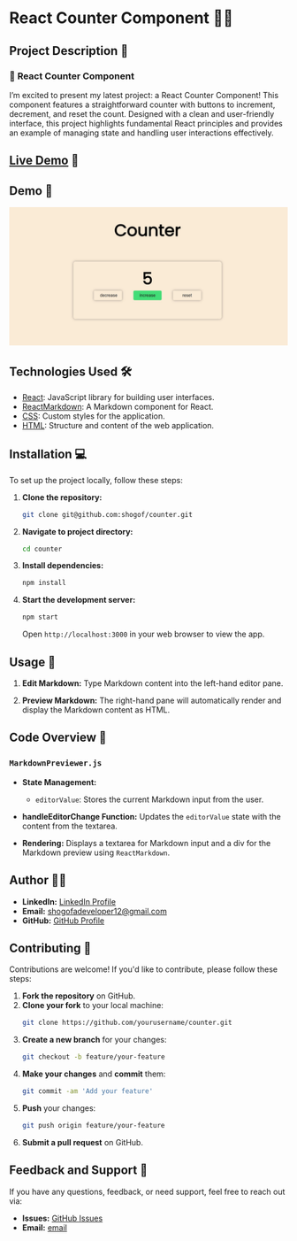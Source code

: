 # React Counter Component 📝✨

## Project Description 🧠

### 🎨 **React Counter Component**

I’m excited to present my latest project: a React Counter Component! This component features a straightforward counter with buttons to increment, decrement, and reset the count. Designed with a clean and user-friendly interface, this project highlights fundamental React principles and provides an example of managing state and handling user interactions effectively.

## [Live Demo](https://counter-mini-proj-mj9yxid3d-shogofs-projects.vercel.app/) 🎥

## Demo 📸

![Markdown Previewer Screenshot](./public/images/s.jpg)

## Technologies Used 🛠️

- [React](https://reactjs.org/): JavaScript library for building user interfaces.
- [ReactMarkdown](https://github.com/remarkjs/react-markdown): A Markdown component for React.
- [CSS](https://developer.mozilla.org/en-US/docs/Web/CSS): Custom styles for the application.
- [HTML](https://developer.mozilla.org/en-US/docs/Web/HTML): Structure and content of the web application.

## Installation 💻

To set up the project locally, follow these steps:

1. **Clone the repository:**

   ```bash
   git clone git@github.com:shogof/counter.git
   ```

2. **Navigate to project directory:**

   ```bash
   cd counter
   ```

3. **Install dependencies:**

   ```bash
   npm install
   ```

4. **Start the development server:**

   ```bash
   npm start
   ```

   Open `http://localhost:3000` in your web browser to view the app.

## Usage 🎯

1. **Edit Markdown:**
   Type Markdown content into the left-hand editor pane.

2. **Preview Markdown:**
   The right-hand pane will automatically render and display the Markdown content as HTML.

## Code Overview 📂

### `MarkdownPreviewer.js`

- **State Management:**

  - `editorValue`: Stores the current Markdown input from the user.

- **handleEditorChange Function:**
  Updates the `editorValue` state with the content from the textarea.

- **Rendering:**
  Displays a textarea for Markdown input and a div for the Markdown preview using `ReactMarkdown`.

## Author 👩‍💻

- **LinkedIn:** [LinkedIn Profile](www.linkedin.com/in/shegofa-developer-aa362030b)
- **Email:** shogofadeveloper12@gmail.com
- **GitHub:** [GitHub Profile](https://github.com/shogof)

## Contributing 🤝

Contributions are welcome! If you'd like to contribute, please follow these steps:

1. **Fork the repository** on GitHub.
2. **Clone your fork** to your local machine:
   ```bash
   git clone https://github.com/yourusername/counter.git
   ```
3. **Create a new branch** for your changes:
   ```bash
   git checkout -b feature/your-feature
   ```
4. **Make your changes** and **commit** them:
   ```bash
   git commit -am 'Add your feature'
   ```
5. **Push** your changes:
   ```bash
   git push origin feature/your-feature
   ```
6. **Submit a pull request** on GitHub.

## Feedback and Support 💬

If you have any questions, feedback, or need support, feel free to reach out via:

- **Issues:** [GitHub Issues](https://github.com/shogof/random-quote/issues)
- **Email:** [email](shogofadeveloper12@gmail.com)
